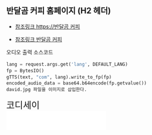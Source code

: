 ## 반달곰 커피 홈페이지 (H2 헤더)

* [참조링크 https://반달곰 커피](https://github.com/nttkor/david/blob/main/README.md)  

* [참조링크 반달곰 커피](https://반달곰%20커피])  

오디오 출력 소스코드

```python
lang = request.args.get('lang', DEFAULT_LANG)
fp = BytesIO()
gTTS(text, "com", lang).write_to_fp(fp)
encoded_audio_data = base64.b64encode(fp.getvalue())
david.jpg 파일을 이미지로 삽입한다.
```
<font size="5"> 코디세이 </font>  
[![코디세이](logo_white.png)](https://usr.codyssey.kr/)